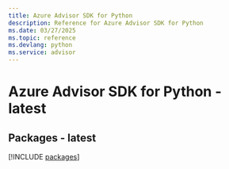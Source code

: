 ```yaml
---
title: Azure Advisor SDK for Python
description: Reference for Azure Advisor SDK for Python
ms.date: 03/27/2025
ms.topic: reference
ms.devlang: python
ms.service: advisor
---
```

# Azure Advisor SDK for Python - latest
## Packages - latest
[!INCLUDE [packages](advisor-index.md)]